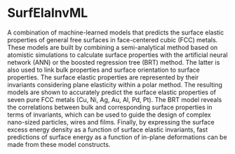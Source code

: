 # SurfElaInvML
A combination of machine-learned models that predicts the 
surface elastic properties of general free surfaces in 
face-centered cubic (FCC) metals. These models are built 
by combining a semi-analytical method based on atomistic 
simulations to calculate surface properties with the 
artificial neural network (ANN) or the boosted regression
tree (BRT) method. The latter is also used to link bulk 
properties and surface orientation to surface properties.
The surface elastic properties are represented by their 
invariants considering plane elasticity within a polar method. 
The resulting models are shown to accurately predict the 
surface elastic properties of seven pure FCC metals 
(Cu, Ni, Ag, Au, Al, Pd, Pt). The BRT model reveals the 
correlations between bulk and corresponding surface properties 
in terms of invariants, which can be used to guide the design 
of complex nano-sized particles, wires and films. Finally, 
by expressing the surface excess energy density as a function 
of surface elastic invariants, fast predictions of surface energy 
as a function of in-plane deformations can be made from these 
model constructs.
